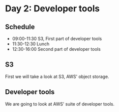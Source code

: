# Day 2: Developer tools

## Schedule

* 09:00-11:30 S3, First part of developer tools
* 11:30-12:30 Lunch&#x20;
* 12:30-16:00 Second part of developer tools

## S3&#x20;

First we will take a look at S3, AWS' object storage.

## Developer tools

We are going to look at AWS' suite of developer tools.&#x20;
